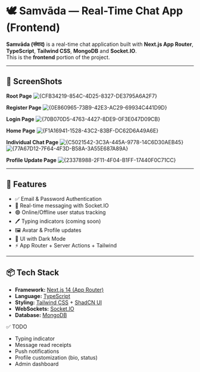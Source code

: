 # 🕊️ Samvāda — Real-Time Chat App (Frontend)

**Samvāda (संवाद)** is a real-time chat application built with **Next.js App Router**, **TypeScript**, **Tailwind CSS**, **MongoDB** and **Socket.IO**.  
This is the **frontend** portion of the project.

---

## 🚀 ScreenShots
**Root Page**
![{CFB34219-854C-4D25-8327-DE3795A6A2F7}](https://github.com/user-attachments/assets/f9d1c882-9655-4332-9e85-c5d950aadc29)

**Register Page**
![{0E860965-73B9-42E3-AC29-69934C441D9D}](https://github.com/user-attachments/assets/e2672a09-f9b9-490b-9622-563562959fa8)

**Login Page**
![{70B070D5-4763-4427-8DE9-0F3E047D09CB}](https://github.com/user-attachments/assets/663d2fea-272a-47ba-ad27-44474b9a860b)

**Home Page**
![{F1A16941-1528-43C2-83BF-DC62D6A49A6E}](https://github.com/user-attachments/assets/1916daf9-800f-4a2e-b7ef-b69addfb6bc3)

**Individual Chat Page**
![{C5021542-3C3A-445A-9778-14C6D30AEB45}](https://github.com/user-attachments/assets/5ba2fe82-ee08-4940-a8fa-a6fa855cf0cd)
![{77A67D12-7F64-4F3D-B58A-3A55E687A89A}](https://github.com/user-attachments/assets/d88abf1b-aa91-4bad-a5c6-baa5c311c92b)

**Profile Update Page**
![{23378988-2F11-4F04-B1FF-17440F0C71CC}](https://github.com/user-attachments/assets/d5b669de-fd5a-42cb-8251-bf2c2309c690)

---

## 🚀 Features

- ✅ Email & Password Authentication
- 💬 Real-time messaging with Socket.IO
- 🟢 Online/Offline user status tracking
- 🖊️ Typing indicators (coming soon)
- 🖼️ Avatar & Profile updates
- 🎨 UI with Dark Mode
- ⚡ App Router + Server Actions + Tailwind 

---

## 📦 Tech Stack

- **Framework:** [Next.js 14 (App Router)](https://nextjs.org/)
- **Language:** [TypeScript](https://www.typescriptlang.org/)
- **Styling:** [Tailwind CSS](https://tailwindcss.com/) + [ShadCN UI](https://ui.shadcn.com/)
- **WebSockets:** [Socket.IO](https://socket.io/)
- **Database:** [MongoDB](https://www.mongodb.com/)

✅ TODO
 - Typing indicator
 - Message read receipts
 - Push notifications
 - Profile customization (bio, status)
 - Admin dashboard

